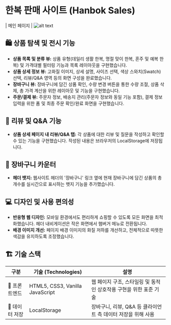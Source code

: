 # 한복 판매 사이트 (Hanbok Sales)

| 메인 페이지 |
![alt text](images/Home.png)

## 🛍️ 상품 탐색 및 전시 기능
*   **상품 목록 및 분류 뷰:** 상품 유형(데일리 생활 한복, 명절 맞이 한복, 혼주 및 예복 한복) 및 가격대별 필터링 기능과 목록 레이아웃을 구현했습니다.
*   **상품 상세 정보 뷰:** 고화질 이미지, 상세 설명, 사이즈 선택, 색상 스와치(Swatch) 선택, 리뷰/Q&A 영역 등의 화면 구성을 완료했습니다.
*   **장바구니 뷰:** 장바구니에 담긴 상품 확인, 수량 변경 버튼을 통한 수량 조절, 상품 삭제, 총 가격 계산을 위한 레이아웃 및 기능을 구현했습니다.
*   **주문/결제 뷰:** 주문자 정보, 배송지 관리(주문자 정보와 동일 기능 포함), 결제 정보 입력을 위한 폼 및 최종 주문 확인/완료 화면을 구현했습니다.

## 💬 리뷰 및 Q&A 기능
*   **상품 상세 페이지 내 리뷰/Q&A 탭:** 각 상품에 대한 리뷰 및 질문을 작성하고 확인할 수 있는 기능을 구현했습니다. 작성된 내용은 브라우저의 LocalStorage에 저장됩니다.

## 🛒 장바구니 카운터
*   **헤더 뱃지:** 웹사이트 헤더의 '장바구니' 링크 옆에 현재 장바구니에 담긴 상품의 총 개수를 실시간으로 표시하는 뱃지 기능을 추가했습니다.

## 💻 디자인 및 사용 편의성
*   **반응형 웹 디자인:** 모바일 환경에서도 편리하게 쇼핑할 수 있도록 모든 화면을 최적화했습니다. 헤더 내비게이션은 작은 화면에서 햄버거 메뉴로 전환됩니다.
*   **배경 이미지 개선:** 페이지 배경 이미지의 화질 저하를 개선하고, 전체적으로 따뜻한 색감을 유지하도록 조정했습니다.

## 🏗️ 기술 스택
| 구분 | 기술 (Technologies) | 설명 |
|---|---|---|
| 🔧 프론트엔드 | HTML5, CSS3, Vanilla JavaScript | 웹 페이지 구조, 스타일링 및 동적인 상호작용 구현을 위한 표준 기술 |
| 💾 데이터 저장 | LocalStorage | 장바구니, 리뷰, Q&A 등 클라이언트 측 데이터 저장을 위해 사용 |
